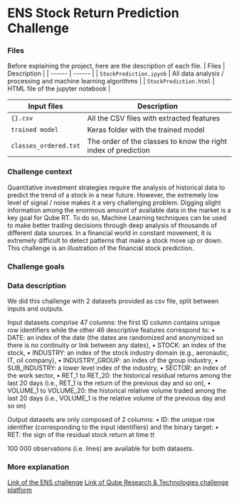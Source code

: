 # ENS Stock Return Prediction Challenge

### Files
Before explaining the project, here are the description of each file. 
| Files | Description |
| ------ | ------ |
| `StockPrediction.ipynb` | All data analysis / processing and machine learning algorithms |
| `StockPrediction.html` | HTML file of the jupyter notebook |


| Input files | Description |
| ------ | ------ |
| `{}.csv` | All the CSV files with extracted features |
| `trained model` | Keras folder with the trained model |
| `classes_ordered.txt` | The order of the classes to know the right index of prediction |

### Challenge context
Quantitative investment strategies require the analysis of historical data to predict the trend of a stock in a near future. However, the extremely low level of signal / noise makes it a very challenging problem. Digging slight information among the enormous amount of available data in the market is a key goal for Qube RT. To do so, Machine Learning techniques can be used to make better trading decisions through deep analysis of thousands of different data sources. In a financial world in constant movement, it is extremely difficult to detect patterns that make a stock move up or down. This challenge is an illustration of the financial stock prediction.

### Challenge goals

### Data description
We did this challenge with 2 datasets provided as csv file, split between inputs and outputs.

Input datasets comprise 47 columns: the first ID column contains unique row identifiers while the other 46 descriptive features correspond to:
• DATE: an index of the date (the dates are randomized and anonymized so there is no continuity or link between any dates),
• STOCK: an index of the stock,
• INDUSTRY: an index of the stock industry domain (e.g., aeronautic, IT, oil company),
• INDUSTRY_GROUP: an index of the group industry,
• SUB_INDUSTRY: a lower level index of the industry,
• SECTOR: an index of the work sector,
• RET_1 to RET_20: the historical residual returns among the last 20 days (i.e., RET_1 is the return of the previous day and so on),
• VOLUME_1 to VOLUME_20: the historical relative volume traded among the last 20 days (i.e., VOLUME_1 is the relative volume of the previous day and so on)

Output datasets are only composed of 2 columns:
• ID: the unique row identifier (corresponding to the input identifiers)
and the binary target:
• RET: the sign of the residual stock return at time tt

100 000 observations (i.e. lines) are available for both datasets.

### More explanation
[Link of the ENS challenge](https://challengedata.ens.fr/challenges/23)
[Link of Qube Research & Technologies challenge platform](https://challengedata.qube-rt.com/)
